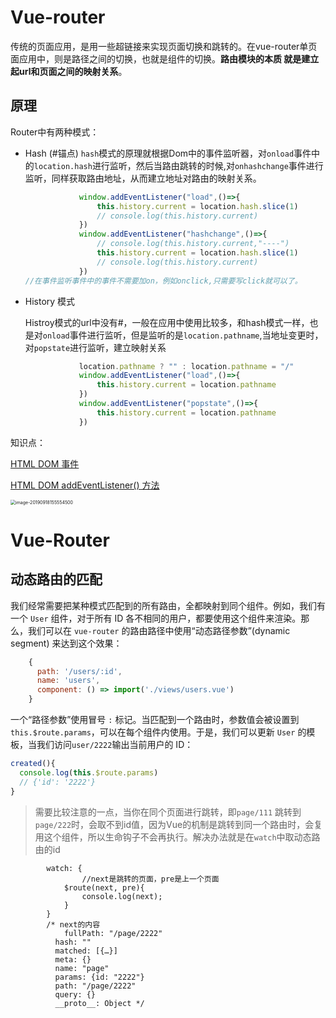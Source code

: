 # Vue-router

传统的页面应用，是用一些超链接来实现页面切换和跳转的。在vue-router单页面应用中，则是路径之间的切换，也就是组件的切换。**路由模块的本质 就是建立起url和页面之间的映射关系**。



## 原理

Router中有两种模式：

* Hash (#锚点)
	`hash`模式的原理就根据Dom中的事件监听器，对`onload`事件中的`location.hash`进行监听，然后当路由跳转的时候,对`onhashchange`事件进行监听，同样获取路由地址，从而建立地址对路由的映射关系。
	
	```js
	            window.addEventListener("load",()=>{
	                this.history.current = location.hash.slice(1)
	                // console.log(this.history.current)
	            })
	            window.addEventListener("hashchange",()=>{
	                // console.log(this.history.current,"----")
	                this.history.current = location.hash.slice(1)
	                // console.log(this.history.current)
	            })
	//在事件监听事件中的事件不需要加on，例如onclick,只需要写click就可以了。
	```
	
	
	
* History 模式

  Histroy模式的url中没有#，一般在应用中使用比较多，和hash模式一样，也是对`onload`事件进行监听，但是监听的是`location.pathname`,当地址变更时，对`popstate`进行监听，建立映射关系

  ```js
              location.pathname ? "" : location.pathname = "/"
              window.addEventListener("load",()=>{
                  this.history.current = location.pathname
              })
              window.addEventListener("popstate",()=>{
                  this.history.current = location.pathname
              })
  ```

  

知识点： 

[HTML DOM 事件](https://www.runoob.com/jsref/dom-obj-event.html)

[HTML DOM addEventListener() 方法](https://www.runoob.com/jsref/met-element-addeventlistener.html)





<img src="https://tva1.sinaimg.cn/large/006y8mN6ly1g73q4x5m4rj30jy13sn43.jpg" alt="image-20190918155554500" style="zoom: 50%;" />





# Vue-Router

## 动态路由的匹配

我们经常需要把某种模式匹配到的所有路由，全都映射到同个组件。例如，我们有一个 `User` 组件，对于所有 ID 各不相同的用户，都要使用这个组件来渲染。那么，我们可以在 `vue-router` 的路由路径中使用“动态路径参数”(dynamic segment) 来达到这个效果：

```js
    {
      path: '/users/:id',
      name: 'users',
      component: () => import('./views/users.vue')
    }
```

一个“路径参数”使用冒号 `:` 标记。当匹配到一个路由时，参数值会被设置到 `this.$route.params`，可以在每个组件内使用。于是，我们可以更新 `User` 的模板，当我们访问`user/2222`输出当前用户的 ID：

```js
created(){
  console.log(this.$route.params)
  // {'id': '2222'}
}
```

> 需要比较注意的一点，当你在同个页面进行跳转，即`page/111` 跳转到`page/222`时，会取不到id值，因为Vue的机制是跳转到同一个路由时，会复用这个组件，所以生命钩子不会再执行。解决办法就是在`watch`中取动态路由的id

```
        watch: {
        		//next是跳转的页面，pre是上一个页面
            $route(next, pre){
                console.log(next);
            }
        }
        /* next的内容
        	fullPath: "/page/2222"
          hash: ""
          matched: [{…}]
          meta: {}
          name: "page"
          params: {id: "2222"}
          path: "/page/2222"
          query: {}
          __proto__: Object */
```

